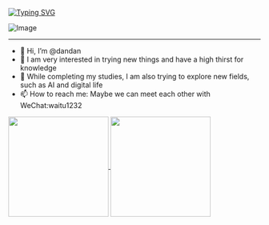 <a style="text-align=center"> [![Typing SVG](https://readme-typing-svg.demolab.com?font=Fira+Code&pause=1000&color=18D4F7&random=false&width=435&lines=Life+is+short%2C+why+not+have+a+try%3F)](https://git.io/typing-svg)</a>

![Image]([http://pic-ldd-test.oss-cn-hangzhou.aliyuncs.com/%7B55B45BE3-6ADA-4bd2-A795-2BAACFD3209A%7D.png])
<hr>


- 👋 Hi, I’m @dandan
- 👀 I am very interested in trying new things and have a high thirst for knowledge
- 🌱 While completing my studies, I am also trying to explore new fields, such as AI and digital life
- 📫 How to reach me: Maybe we can meet each other with WeChat:waitu1232

<a href="https://github.com/dandan1232?tab=repositories">
  <img height=200 align="center" src="https://github-readme-stats.vercel.app/api?username=dandan1232" />
</a>

<a href="https://github.com/dandan1232?tab=repositories">
  <img height=200 align="center" src="https://github-readme-stats.vercel.app/api/top-langs?username=dandan1232&layout=compact&langs_count=8&card_width=320" />
</a>                

<!---
dandan1232/dandan1232 is a ✨ special ✨ repository because its `README.md` (this file) appears on your GitHub profile.
You can click the Preview link to take a look at your changes.
--->

